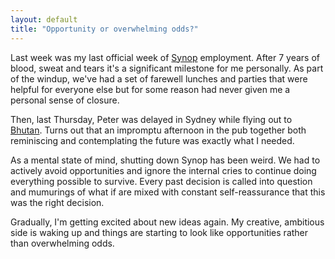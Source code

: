 ```yaml
---
layout: default
title: "Opportunity or overwhelming odds?"
---
```


Last week was my last official week of [Synop](http://www.synop.com)
employment. After 7 years of blood, sweat and tears it's a significant
milestone for me personally. As part of the windup, we've had a set of farewell
lunches and parties that were helpful for everyone else but for some reason had
never given me a personal sense of closure.

Then, last Thursday,
Peter was delayed in Sydney while flying out to
[Bhutan](http://en.wikipedia.org/wiki/Bhutan). Turns out that an impromptu
afternoon in the pub together both reminiscing and contemplating the future was
exactly what I needed.

As a mental state of mind, shutting down
Synop has been weird. We had to actively avoid opportunities and ignore the
internal cries to continue doing everything possible to survive. Every past
decision is called into question and mumurings of what if are mixed with
constant self-reassurance that this was the right decision.

Gradually, I'm getting excited about new ideas again. My creative, ambitious
side is waking up and things are starting to look like opportunities rather
than overwhelming odds.
